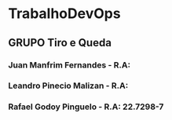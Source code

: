 # TrabalhoDevOps

##
##

## GRUPO Tiro e Queda

### Juan Manfrim Fernandes - R.A:
### Leandro Pinecio Malizan - R.A: 
### Rafael Godoy Pinguelo - R.A: 22.7298-7
